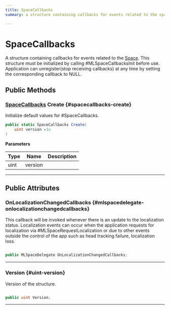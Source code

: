 ```yaml
---
title: SpaceCallbacks
summary: a structure containing callbacks for events related to the space. this structure must be initialized by calling #mlspacecallbacksinit before use. application can unregisterstop receiving callbacks at any time by setting the corresponding callback to null. 

---
```


# SpaceCallbacks




A structure containing callbacks for events related to the [Space](/versioned_docs/version-31-Aug-2023/unity-api/api/UnityEngine.XR.MagicLeap/MLSpace/UnityEngine.XR.MagicLeap.MLSpace.Space.md). This structure must be initialized by calling #MLSpaceCallbacksInit before use. Application can unregister(stop receiving callbacks) at any time by setting the corresponding callback to NULL.   





## Public Methods

### [SpaceCallbacks](/versioned_docs/version-31-Aug-2023/unity-api/api/UnityEngine.XR.MagicLeap/MLSpace/UnityEngine.XR.MagicLeap.MLSpace.SpaceCallbacks.md) Create {#spacecallbacks-create}

Initialize default values for #SpaceCallbacks. 

```csharp
public static SpaceCallbacks Create(
    uint version =1u
)
```


**Parameters**

| Type | Name  | Description  | 
|--|--|--|
| uint |version||






-----------

## Public Attributes

### OnLocalizationChangedCallbacks {#mlspacedelegate-onlocalizationchangedcallbacks}

This callback will be invoked whenever there is an update to the localization status. Localization events can occur when the application requests for localization via #MLSpaceRequestLocalization or due to other events outside the control of the app such as head tracking failure, localization loss. 

```csharp

public MLSpaceDelegate OnLocalizationChangedCallbacks;

```






-----------

### Version {#uint-version}

Version of the structure. 

```csharp

public uint Version;

```






-----------


